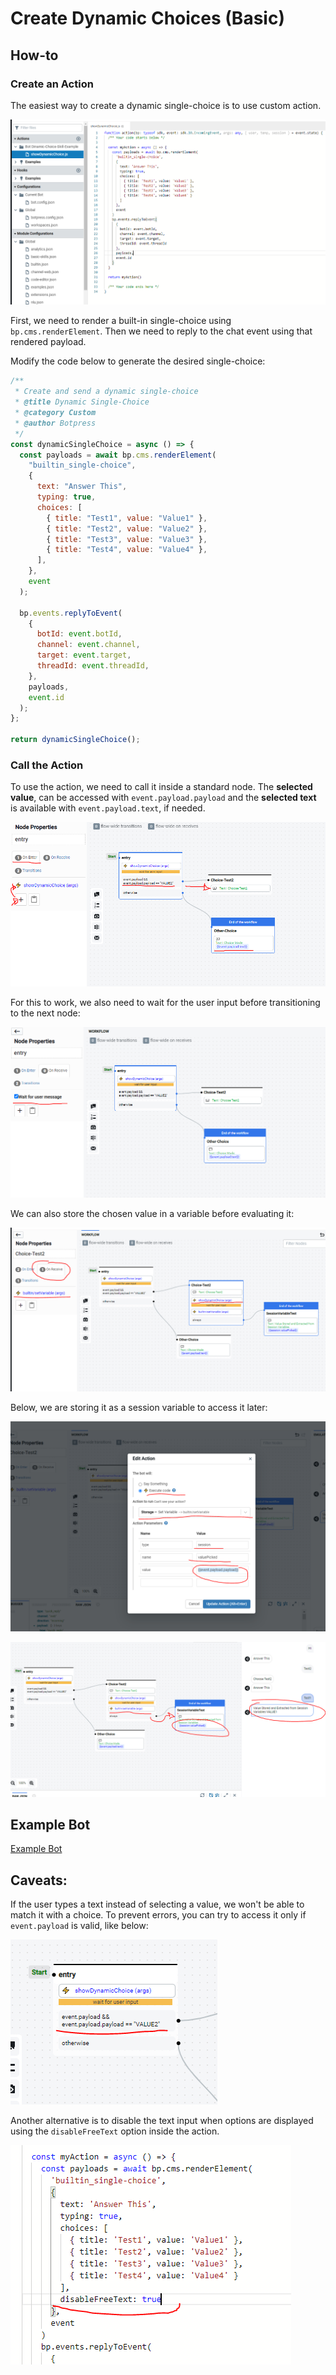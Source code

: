 # Create Dynamic Choices (Basic)

## How-to

### Create an Action

The easiest way to create a dynamic single-choice is to use custom action.

![Image1](Images/image1.png)

First, we need to render a built-in single-choice using `bp.cms.renderElement`. Then we need to reply to the chat event using that rendered payload.

Modify the code below to generate the desired single-choice:

```javascript
/**
 * Create and send a dynamic single-choice
 * @title Dynamic Single-Choice
 * @category Custom
 * @author Botpress
 */
const dynamicSingleChoice = async () => {
  const payloads = await bp.cms.renderElement(
    "builtin_single-choice",
    {
      text: "Answer This",
      typing: true,
      choices: [
        { title: "Test1", value: "Value1" },
        { title: "Test2", value: "Value2" },
        { title: "Test3", value: "Value3" },
        { title: "Test4", value: "Value4" },
      ],
    },
    event
  );

  bp.events.replyToEvent(
    {
      botId: event.botId,
      channel: event.channel,
      target: event.target,
      threadId: event.threadId,
    },
    payloads,
    event.id
  );
};

return dynamicSingleChoice();
```

### Call the Action

To use the action, we need to call it inside a standard node. The **selected value**, can be accessed with `event.payload.payload` and the **selected text** is available with `event.payload.text`, if needed.

![Image2](Images/image2.png)

For this to work, we also need to wait for the user input before transitioning to the next node:

![Image3](Images/image3.png)

We can also store the chosen value in a variable before evaluating it:

![Image4](Images/image4.png)

Below, we are storing it as a session variable to access it later:

![Image5](Images/image5.png)

![Image6](Images/image6.png)

## Example Bot

[Example Bot](Bot/bot_dynamic-choice-skill-example_1620996642495.tgz)

## Caveats:

If the user types a text instead of selecting a value, we won't be able to match it with a choice. To prevent errors, you can try to access it only if `event.payload` is valid, like below:

![Image7](Images/image7.png)

Another alternative is to disable the text input when options are displayed using the `disableFreeText` option inside the action.

![Image8](Images/image8.png)
